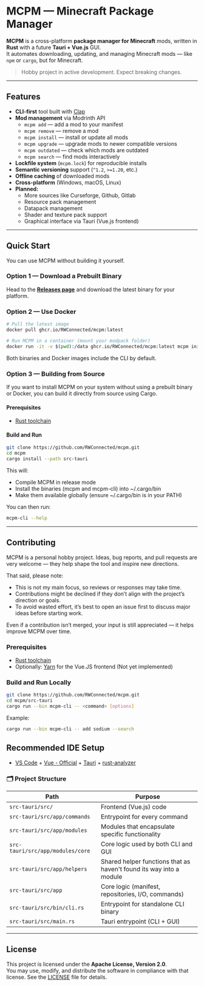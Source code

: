 
# MCPM — Minecraft Package Manager

**MCPM** is a cross-platform **package manager for Minecraft** mods, written in **Rust** with a future **Tauri + Vue.js** GUI.  
It automates downloading, updating, and managing Minecraft mods — like `npm` or `cargo`, but for Minecraft.

> Hobby project in active development. Expect breaking changes.

---

## Features

- **CLI-first** tool built with [Clap](https://github.com/clap-rs/clap)
- **Mod management** via Modrinth API  
  - `mcpm add` — add a mod to your manifest  
  - `mcpm remove` — remove a mod  
  - `mcpm install` — install or update all mods  
  - `mcpm upgrade` — upgrade mods to newer compatible versions  
  - `mcpm outdated` — check which mods are outdated  
  - `mcpm search` — find mods interactively
- **Lockfile system** (`mcpm.lock`) for reproducible installs
- **Semantic versioning** support (`^1.2`, `>=1.20`, etc.)
- **Offline caching** of downloaded mods
- **Cross-platform** (Windows, macOS, Linux)
- **Planned:**  
  - More sources like Curseforge, Github, Gitlab
  - Resource pack management  
  - Datapack management  
  - Shader and texture pack support  
  - Graphical interface via Tauri (Vue.js frontend)

---

## Quick Start

You can use MCPM without building it yourself.

### Option 1 — Download a Prebuilt Binary
Head to the [**Releases page**](../../releases) and download the latest binary for your platform.

### Option 2 — Use Docker

```bash
# Pull the latest image
docker pull ghcr.io/RWConnected/mcpm:latest

# Run MCPM in a container (mount your modpack folder)
docker run -it -v $(pwd):/data ghcr.io/RWConnected/mcpm:latest mcpm init
```

Both binaries and Docker images include the CLI by default.

### Option 3 — Building from Source

If you want to install MCPM on your system without using a prebuilt binary or Docker, you can build it directly from source using Cargo.

#### Prerequisites
- [Rust toolchain](https://rustup.rs/)

#### Build and Run

```bash
git clone https://github.com/RWConnected/mcpm.git
cd mcpm
cargo install --path src-tauri
```

This will:
- Compile MCPM in release mode
- Install the binaries (mcpm and mcpm-cli) into ~/.cargo/bin
- Make them available globally (ensure ~/.cargo/bin is in your PATH)

You can then run:

```bash
mcpm-cli --help
```

---

## Contributing

MCPM is a personal hobby project.
Ideas, bug reports, and pull requests are very welcome — they help shape the tool and inspire new directions.

That said, please note:
- This is not my main focus, so reviews or responses may take time.
- Contributions might be declined if they don’t align with the project’s direction or goals.
- To avoid wasted effort, it’s best to open an issue first to discuss major ideas before starting work.

Even if a contribution isn’t merged, your input is still appreciated — it helps improve MCPM over time.

### Prerequisites
- [Rust toolchain](https://rustup.rs/)
- Optionally: [Yarn](https://yarnpkg.com/) for the Vue.JS frontend (Not yet implemented)

### Build and Run Locally

```bash
git clone https://github.com/RWConnected/mcpm.git
cd mcpm/src-tauri
cargo run --bin mcpm-cli -- <command> [options]
```

Example:
```bash
cargo run --bin mcpm-cli -- add sodium --search
```

## Recommended IDE Setup

- [VS Code](https://code.visualstudio.com/) + [Vue - Official](https://marketplace.visualstudio.com/items?itemName=Vue.volar) + [Tauri](https://marketplace.visualstudio.com/items?itemName=tauri-apps.tauri-vscode) + [rust-analyzer](https://marketplace.visualstudio.com/items?itemName=rust-lang.rust-analyzer)

### 🗂 Project Structure

| Path                             | Purpose                                                             |
|----------------------------------|---------------------------------------------------------------------|
| `src-tauri/src/`                 | Frontend (Vue.js) code                                              |
| `src-tauri/src/app/commands`     | Entrypoint for every command                                        |
| `src-tauri/src/app/modules`      | Modules that encapsulate specific functionality                     |
| `src-tauri/src/app/modules/core` | Core logic used by both CLI and GUI                                 |
| `src-tauri/src/app/helpers`      | Shared helper functions that as haven't found its way into a module |
| `src-tauri/src/app`              | Core logic (manifest, repositories, I/O, commands)                  |
| `src-tauri/src/bin/cli.rs`       | Entrypoint for standalone CLI binary                                |
| `src-tauri/src/main.rs`          | Tauri entrypoint (CLI + GUI)                                        |

---

## License

This project is licensed under the **Apache License, Version 2.0**.  
You may use, modify, and distribute the software in compliance with that license.
See the [LICENSE](./LICENSE) file for details.
